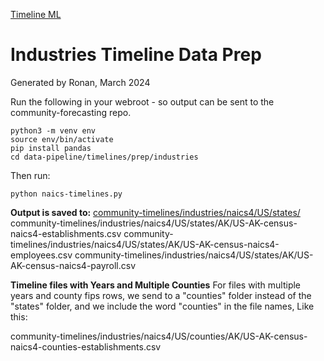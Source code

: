 [Timeline ML](../../) 

# Industries Timeline Data Prep

Generated by Ronan, March 2024

Run the following in your webroot - so output can be sent to the community-forecasting repo.

	python3 -m venv env
	source env/bin/activate
	pip install pandas
	cd data-pipeline/timelines/prep/industries

Then run:

	python naics-timelines.py


**Output is saved to:**
[community-timelines/industries/naics4/US/states/](https://github.com/ModelEarth/community-timelines/tree/main/industries/naics4/US/states)
community-timelines/industries/naics4/US/states/AK/US-AK-census-naics4-establishments.csv
community-timelines/industries/naics4/US/states/AK/US-AK-census-naics4-employees.csv
community-timelines/industries/naics4/US/states/AK/US-AK-census-naics4-payroll.csv

**Timeline files with Years and Multiple Counties**
For files with multiple years and county fips rows, we send to a "counties" folder instead of the "states" folder, and we include the word "counties" in the file names, Like this:

community-timelines/industries/naics4/US/counties/AK/US-AK-census-naics4-counties-establishments.csv